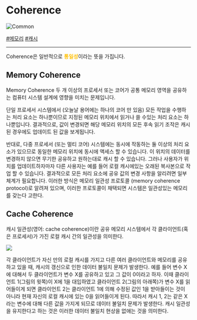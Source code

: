 # Coherence

![Common](https://raw.githubusercontent.com/meotitda/DICTIONARY/master/2TAT1C/Label_Common.png)

<a href="https://en.wikipedia.org/wiki/Memory_coherence">#메모리</a> 
<a href="https://ko.wikipedia.org/wiki/%EC%BA%90%EC%8B%9C_%EC%9D%BC%EA%B4%80%EC%84%B1">#캐시</a>

---

Coherence은 일반적으로 <span style="color:#FFBF00; font-weight:bold;">통일성</span>이라는 뜻을 가집니다.

## Memory Coherence
Memory Coherence 두 개 이상의 프로세서 또는 코어가 공통 메모리 영역을 공유하는 컴퓨터 시스템 설계에 영향을 미치는 문제입니다. 

단일 프로세서 시스템에서 (오늘날 용어에는 하나의 코어 만 있음) 모든 작업을 수행하는 처리 요소는 하나뿐이므로 지정된 메모리 위치에서 읽거나 쓸 수있는 처리 요소는 하나뿐입니다. 결과적으로, 값이 변경되면 해당 메모리 위치의 모든 후속 읽기 조작은 캐시 된 경우에도 업데이트 된 값을 보게됩니다.

반대로, 다중 프로세서 (또는 멀티 코어) 시스템에는 동시에 작동하는 둘 이상의 처리 요소가 있으므로 동일한 메모리 위치에 동시에 액세스 할 수 있습니다. 이 위치의 데이터를 변경하지 않으면 무기한 공유하고 원하는대로 캐시 할 수 있습니다. 그러나 사용자가 위치를 업데이트하자마자 다른 사용자는 예를 들어 로컬 캐시에있는 오래된 복사본으로 작업 할 수 있습니다. 결과적으로 모든 처리 요소에 공유 값의 변경 사항을 알리려면 일부 체계가 필요합니다. 이러한 방식은 메모리 일관성 프로토콜 (memory coherence protocol)로 알려져 있으며, 이러한 프로토콜이 채택되면 시스템은 일관성있는 메모리를 갖는다 고한다.

## Cache Coherence
캐시 일관성(영어: cache coherence)이란 공유 메모리 시스템에서 각 클라이언트(혹은 프로세서)가 가진 로컬 캐시 간의 일관성을 의미한다.

<img src="https://user-images.githubusercontent.com/41575415/98444396-c91ca800-2154-11eb-9bc1-8ae3b7029a19.png">

각 클라이언트가 자신 만의 로컬 캐시를 가지고 다른 여러 클라이언트와 메모리를 공유하고 있을 때, 캐시의 갱신으로 인한 데이터 불일치 문제가 발생한다. 예를 들어 변수 X에 대해서 두 클라이언트가 변수 X를 공유하고 있고 그 값이 0이라고 하자. 이때 클라이언트 1(그림의 윗쪽)이 X에 1을 대입하였고 클라이언트 2(그림의 아래쪽)가 변수 X를 읽어들이게 되면 클라이언트 2는 클라이언트 1에 의해 수정된 값인 1을 받아들이는 것이 아니라 현재 자신의 로컬 캐시에 있는 0을 읽어들이게 된다. 따라서 캐시 1, 2는 같은 X라는 변수에 대해 다른 값을 가지게 되므로 데이터 불일치 문제가 발생한다. 캐시 일관성을 유지한다고 하는 것은 이러한 데이터 불일치 현상을 없애는 것을 의미한다.


